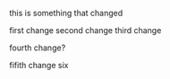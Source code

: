 this is something that changed

first change
second change
third change

fourth  change?

fifith change
six
